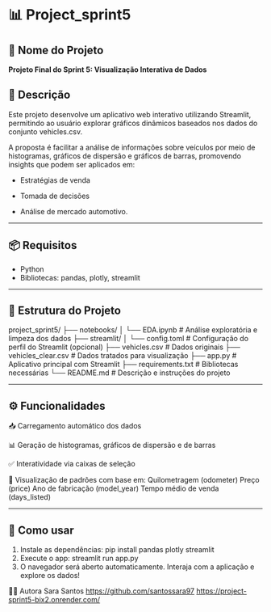 # 📊 Project_sprint5

## 📝 Nome do Projeto  
**Projeto Final do Sprint 5: Visualização Interativa de Dados**

## 📌 Descrição  
Este projeto desenvolve um aplicativo web interativo utilizando Streamlit, permitindo ao usuário explorar gráficos dinâmicos baseados nos dados do conjunto vehicles.csv.

A proposta é facilitar a análise de informações sobre veículos por meio de histogramas, gráficos de dispersão e gráficos de barras, promovendo insights que podem ser aplicados em:

- Estratégias de venda

- Tomada de decisões

- Análise de mercado automotivo.

---

## 📦 Requisitos  

- Python  
- Bibliotecas: pandas, plotly, streamlit

---

## 📁 Estrutura do Projeto  

project_sprint5/
├── notebooks/
│   └── EDA.ipynb             # Análise exploratória e limpeza dos dados
├── streamlit/
│   └── config.toml           # Configuração do perfil do Streamlit (opcional)
├── vehicles.csv              # Dados originais
├── vehicles_clear.csv        # Dados tratados para visualização
├── app.py                    # Aplicativo principal com Streamlit
├── requirements.txt          # Bibliotecas necessárias
└── README.md                 # Descrição e instruções do projeto

---

## ⚙️ Funcionalidades  

📥 Carregamento automático dos dados

📊 Geração de histogramas, gráficos de dispersão e de barras

✅ Interatividade via caixas de seleção

🔎 Visualização de padrões com base em:
    Quilometragem (odometer)
    Preço (price)
    Ano de fabricação (model_year)
    Tempo médio de venda (days_listed)

---

## 🚀 Como usar  

1. Instale as dependências:
    pip install pandas plotly streamlit
2. Execute o app:
streamlit run app.py
3. O navegador será aberto automaticamente. Interaja com a aplicação e explore os dados!

👩‍💻 Autora
Sara Santos
https://github.com/santossara97
https://project-sprint5-bix2.onrender.com/
